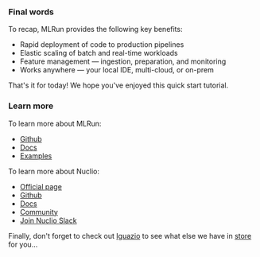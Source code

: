 ### Final words
To recap, MLRun provides the following key benefits:

- Rapid deployment of code to production pipelines
- Elastic scaling of batch and real-time workloads
- Feature management — ingestion, preparation, and monitoring
- Works anywhere — your local IDE, multi-cloud, or on-prem

That's it for today!
We hope you've enjoyed this quick start tutorial.

### Learn more

To learn more about MLRun:

- [Github](https://github.com/mlrun/mlrun#general-concept-and-motivation)
- [Docs](https://docs.mlrun.org/en/latest)
- [Examples](https://docs.mlrun.org/en/latest/examples.html)

To learn more about Nuclio:

- [Official page](https://nuclio.io/)
- [Github](https://github.com/nuclio/nuclio#nuclio---serverless-for-real-time-events-and-data-processing)
- [Docs](https://nuclio.io/docs/latest/introduction/)
- [Community](https://nuclio.io/#!/community)
- [Join Nuclio Slack](https://lit-oasis-83353.herokuapp.com/)

Finally, don't forget to check out [Iguazio](https://www.iguazio.com/) to see what else we have
in [store](https://www.iguazio.com/feature-store/) for you...